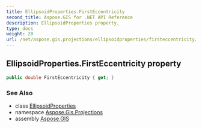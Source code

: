 ```yaml
---
title: EllipsoidProperties.FirstEccentricity
second_title: Aspose.GIS for .NET API Reference
description: EllipsoidProperties property. 
type: docs
weight: 20
url: /net/aspose.gis.projections/ellipsoidproperties/firsteccentricity/
---
```

## EllipsoidProperties.FirstEccentricity property

```csharp
public double FirstEccentricity { get; }
```

### See Also

* class [EllipsoidProperties](../)
* namespace [Aspose.Gis.Projections](../../ellipsoidproperties/)
* assembly [Aspose.GIS](../../../)


